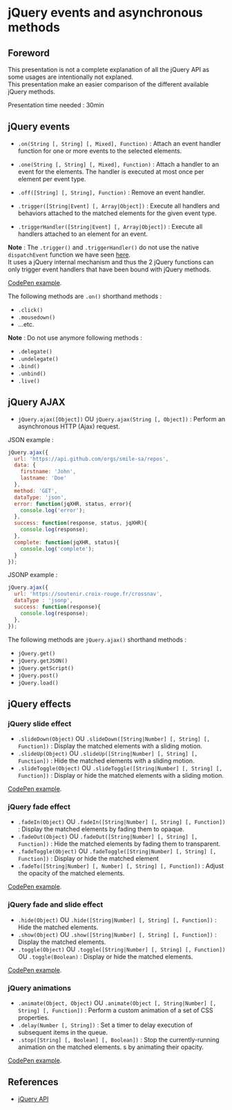 # jQuery events and asynchronous methods

## Foreword

This presentation is not a complete explanation of all the jQuery API as some usages are intentionally not explaned.  
This presentation make an easier comparison of the different available jQuery methods.

Presentation time needed : 30min

## jQuery events

* `.on(String [, String] [, Mixed], Function)` : Attach an event handler function for one or more events to the selected elements.
* `.one(String [, String] [, Mixed], Function)` : Attach a handler to an event for the elements. The handler is executed at most once per element per event type.
* `.off([String] [, String], Function)` : Remove an event handler.

* `.trigger([String|Event] [, Array|Object])` : Execute all handlers and behaviors attached to the matched elements for the given event type.
* `.triggerHandler([String|Event] [, Array|Object])` : Execute all handlers attached to an element for an event.

**Note** : The `.trigger()` and `.triggerHandler()` do not use the native `dispatchEvent` function we have seen [here](../01_Bases/03_DOM-and-events.md).  
It uses a jQuery internal mechanism and thus the 2 jQuery functions can only trigger event handlers that have been bound with jQuery methods.

[CodePen example](http://codepen.io/tonai/pen/LVBYyz).

The following methods are `.on()` shorthand methods :
* `.click()`
* `.mousedown()`
* ...etc.

**Note** : Do not use anymore following methods :
* `.delegate()`
* `.undelegate()`
* `.bind()`
* `.unbind()`
* `.live()`

## jQuery AJAX

* `jQuery.ajax([Object])` OU `jQuery.ajax(String [, Object])` : Perform an asynchronous HTTP (Ajax) request.

JSON example :
```JavaScript
jQuery.ajax({
  url: 'https://api.github.com/orgs/smile-sa/repos',
  data: {
    firstname: 'John',
    lastname: 'Doe'
  },
  method: 'GET',
  dataType: 'json',
  error: function(jqXHR, status, error){
    console.log('error');
  },
  success: function(response, status, jqXHR){
    console.log(response);
  },
  complete: function(jqXHR, status){
    console.log('complete');
  }
});
```

JSONP example :
```JavaScript
jQuery.ajax({
  url: 'https://soutenir.croix-rouge.fr/crossnav',
  dataType : 'jsonp',
  success: function(response){
    console.log(response);
  },
});
```

The following methods are `jQuery.ajax()` shorthand methods :
* `jQuery.get()`
* `jQuery.getJSON()`
* `jQuery.getScript()`
* `jQuery.post()`
* `jQuery.load()`

## jQuery effects

### jQuery slide effect

* `.slideDown(Object)` OU `.slideDown([String|Number] [, String] [, Function])` : Display the matched elements with a sliding motion.
* `.slideUp(Object)` OU `.slideUp([String|Number] [, String] [, Function])` : Hide the matched elements with a sliding motion.
* `.slideToggle(Object)` OU `.slideToggle([String|Number] [, String] [, Function])` : Display or hide the matched elements with a sliding motion.

[CodePen example](http://codepen.io/collection/AVYzwE/).

### jQuery fade effect

* `.fadeIn(Object)` OU `.fadeIn([String|Number] [, String] [, Function])` : Display the matched elements by fading them to opaque.
* `.fadeOut(Object)` OU `.fadeOut([String|Number] [, String] [, Function])` : Hide the matched elements by fading them to transparent.
* `.fadeToggle(Object)` OU `.fadeToggle([String|Number] [, String] [, Function])` : Display or hide the matched element
* `.fadeTo([String|Number] [, Number] [, String] [, Function])` : Adjust the opacity of the matched elements.

[CodePen example](http://codepen.io/tonai/pen/PqBweN).

### jQuery fade and slide effect

* `.hide(Object)` OU `.hide([String|Number] [, String] [, Function])` : Hide the matched elements.
* `.show(Object)` OU `.show([String|Number] [, String] [, Function])` : Display the matched elements.
* `.toggle(Object)` OU `.toggle([String|Number] [, String] [, Function])` OU `.toggle(Boolean)` : Display or hide the matched elements.

[CodePen example](http://codepen.io/tonai/pen/rVraKK).

### jQuery animations

* `.animate(Object, Object)` OU `.animate(Object [, String|Number] [, String] [, Function])` : Perform a custom animation of a set of CSS properties.
* `.delay(Number [, String])` : Set a timer to delay execution of subsequent items in the queue.
* `.stop([String] [, Boolean] [, Boolean])` : Stop the currently-running animation on the matched elements.
s by animating their opacity.

[CodePen example](http://codepen.io/tonai/pen/yNqyxv).

## References

* [jQuery API](http://api.jquery.com/)
